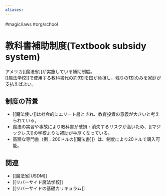 ```yaml
---
aliases:
---
```

#magic/laws #org/school
# 教科書補助制度(Textbook subsidy system)

アメリカ[[魔法省]]が実施している補助制度。  
[[魔法学校]]で使用する教科書代の約9割を国が負担し、残りの1割のみを家庭が支払えばよい。  

## 制度の背景
- [[魔法使い]]は社会的にエリート層とされ、教育投資の意義が大きいと考えられている。  
- 魔法の実習や事故により教科書が破損・消失するリスクが高いため、[[マジックレス]]の学校よりも補助が手厚くなっている。  
- 高額な専門書（例：200ドルの[[魔法書]]）は、制度により20ドルで購入可能。  

## 関連
- [[魔法省|USDM]]
- [[リバーサイド魔法学校]]
- [[リバーサイドの基礎カリキュラム]]